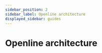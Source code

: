 ```yaml
---
sidebar_position: 2
sidebar_label: Openline architecture
displayed_sidebar: guides
---
```


# Openline architecture

